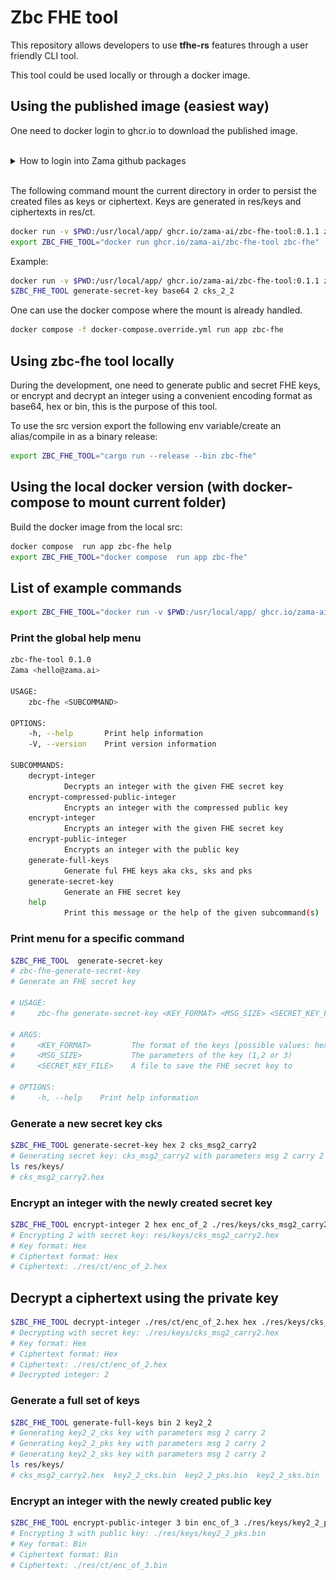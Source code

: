 # Zbc FHE tool

This repository allows developers to use __tfhe-rs__ features through a user friendly CLI tool.

This tool could be used locally or through a docker image. 



## Using the published image (easiest way)

One need to docker login to ghcr.io to download the published image.

<br />
<details>
  <summary>How to login into Zama github packages</summary>
<br />
The first step is to create a PAT (Personnal Access token) in github **developer settings** with 
a read (write if necessary) access to Zama github registry. 

Then execute docker login ghcr.io with your **github account name** and the **newly created PAT**.


![PAT](./ressources/PAT_github_packages.png)
</details>
<br />

The following command mount the current directory in order to persist the created files as keys or ciphertext.
Keys are generated in res/keys and ciphertexts in res/ct.

```bash
docker run -v $PWD:/usr/local/app/ ghcr.io/zama-ai/zbc-fhe-tool:0.1.1 zbc-fhe
export ZBC_FHE_TOOL="docker run ghcr.io/zama-ai/zbc-fhe-tool zbc-fhe"
```

Example:

```bash
docker run -v $PWD:/usr/local/app/ ghcr.io/zama-ai/zbc-fhe-tool:0.1.1 zbc-fhe generate-secret-key base64 2 cks_2_2
$ZBC_FHE_TOOL generate-secret-key base64 2 cks_2_2
```

One can use the docker compose where the mount is already handled. 

```bash
docker compose -f docker-compose.override.yml run app zbc-fhe
```


## Using zbc-fhe tool locally

During the development, one need to generate public and secret FHE keys, or encrypt and decrypt an integer using a convenient encoding format as base64, hex or bin, this is the purpose of this tool. 

To use the src version export the following env variable/create an alias/compile in as a binary release:
```bash
export ZBC_FHE_TOOL="cargo run --release --bin zbc-fhe"
```

## Using the local docker version (with docker-compose to mount current folder)

Build the docker image from the local src:

```bash
docker compose  run app zbc-fhe help
export ZBC_FHE_TOOL="docker compose  run app zbc-fhe"
```


## List of example commands

```bash
export ZBC_FHE_TOOL="docker run -v $PWD:/usr/local/app/ ghcr.io/zama-ai/zbc-fhe-tool:0.1.1 zbc-fhe"
```

### Print the global help menu

```bash
zbc-fhe-tool 0.1.0
Zama <hello@zama.ai>

USAGE:
    zbc-fhe <SUBCOMMAND>

OPTIONS:
    -h, --help       Print help information
    -V, --version    Print version information

SUBCOMMANDS:
    decrypt-integer
            Decrypts an integer with the given FHE secret key
    encrypt-compressed-public-integer
            Encrypts an integer with the compressed public key
    encrypt-integer
            Encrypts an integer with the given FHE secret key
    encrypt-public-integer
            Encrypts an integer with the public key
    generate-full-keys
            Generate ful FHE keys aka cks, sks and pks
    generate-secret-key
            Generate an FHE secret key
    help
            Print this message or the help of the given subcommand(s)
```

### Print menu for a specific command

```bash
$ZBC_FHE_TOOL  generate-secret-key
# zbc-fhe-generate-secret-key 
# Generate an FHE secret key

# USAGE:
#     zbc-fhe generate-secret-key <KEY_FORMAT> <MSG_SIZE> <SECRET_KEY_FILE>

# ARGS:
#     <KEY_FORMAT>         The format of the keys [possible values: hex, base64, bin]
#     <MSG_SIZE>           The parameters of the key (1,2 or 3)
#     <SECRET_KEY_FILE>    A file to save the FHE secret key to

# OPTIONS:
#     -h, --help    Print help information
```

### Generate a new secret key cks

```bash
$ZBC_FHE_TOOL generate-secret-key hex 2 cks_msg2_carry2
# Generating secret key: cks_msg2_carry2 with parameters msg 2 carry 2
ls res/keys/
# cks_msg2_carry2.hex
```

### Encrypt an integer with the newly created secret key

```bash
$ZBC_FHE_TOOL encrypt-integer 2 hex enc_of_2 ./res/keys/cks_msg2_carry2.hex hex
# Encrypting 2 with secret key: res/keys/cks_msg2_carry2.hex
# Key format: Hex
# Ciphertext format: Hex
# Ciphertext: ./res/ct/enc_of_2.hex
```

## Decrypt a ciphertext using the private key

```bash
$ZBC_FHE_TOOL decrypt-integer ./res/ct/enc_of_2.hex hex ./res/keys/cks_msg2_carry2.hex hex
# Decrypting with secret key: ./res/keys/cks_msg2_carry2.hex
# Key format: Hex
# Ciphertext format: Hex
# Ciphertext: ./res/ct/enc_of_2.hex
# Decrypted integer: 2
```

### Generate a full set of keys

```bash
$ZBC_FHE_TOOL generate-full-keys bin 2 key2_2
# Generating key2_2_cks key with parameters msg 2 carry 2
# Generating key2_2_pks key with parameters msg 2 carry 2
# Generating key2_2_sks key with parameters msg 2 carry 2
ls res/keys/
# cks_msg2_carry2.hex  key2_2_cks.bin  key2_2_pks.bin  key2_2_sks.bin
```

### Encrypt an integer with the newly created public key

```bash
$ZBC_FHE_TOOL encrypt-public-integer 3 bin enc_of_3 ./res/keys/key2_2_pks.bin bin
# Encrypting 3 with public key: ./res/keys/key2_2_pks.bin
# Key format: Bin
# Ciphertext format: Bin
# Ciphertext: ./res/ct/enc_of_3.bin
```

